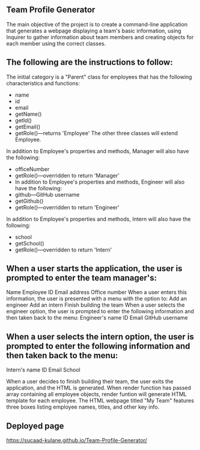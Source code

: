 ## Team Profile Generator

The main objective of the project is to create a command-line application that generates a webpage displaying a team's basic information, using Inquirer to gather information about team members and creating objects for each member using the correct classes.

## The following are the instructions to follow:

The initial category is a "Parent" class for employees that has the following characteristics and functions:
- name
- id
- email
- getName()
- getId()
- getEmail()
- getRole()—returns 'Employee'
The other three classes will extend Employee.

In addition to Employee's properties and methods, Manager will also have the following:
- officeNumber
- getRole()—overridden to return 'Manager'
- In addition to Employee's properties and methods, Engineer will also have the following:
- github—GitHub username
- getGithub()
- getRole()—overridden to return 'Engineer'

In addition to Employee's properties and methods, Intern will also have the following:
- school
- getSchool()
- getRole()—overridden to return 'Intern'

## When a user starts the application, the user is prompted to enter the team manager's:
  Name
  Employee ID
  Email address
  Office number
  When a user enters this information, the user is presented with a menu with the option to:
  Add an engineer
  Add an intern
  Finish building the team
  When a user selects the engineer option, the user is prompted to enter the following information and then taken back to the menu:
  Engineer's name
  ID
  Email
  GitHub username

## When a user selects the intern option, the user is prompted to enter the following information and then taken back to the menu:
  Intern's name
  ID
  Email
  School

When a user decides to finish building their team, the user exits the application, and the HTML is generated. When render function has passed array containing all employee objects, render funtion will generate HTML template for each employee. The HTML webpage titled "My Team" features three boxes listing employee names, titles, and other key 
info.

## Deployed page 
https://sucaad-kulane.github.io/Team-Profile-Generator/

